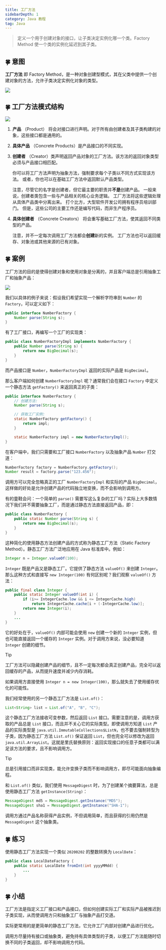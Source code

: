 ```yaml
---
title: 工厂方法
sidebarDepth: 1
category: Java 教程
tag: Java
---
```



> 定义一个用于创建对象的接口，让子类决定实例化哪一个类。Factory Method 使一个类的实例化延迟到其子类。

## 🍀 意图

**工厂方法** 即 Factory Method，是一种对象创建型模式，其在父类中提供一个创建对象的方法，允许子类决定实例化对象的类型。

![](./assets/image-20240703170322561.png)

## 🍀 工厂方法模式结构

![](./assets/structure-indexed.png)

1. **产品** （Product） 将会对接口进行声明。对于所有由创建者及其子类构建的对象，这些接口都是通用的。

2. **具体产品** （Concrete Products）是产品接口的不同实现。

3. **创建者** （Creator）类声明返回产品对象的工厂方法。该方法的返回对象类型必须与产品接口相匹配。

    你可以将工厂方法声明为抽象方法，强制要求每个子类以不同方式实现该方法。 或者，你也可以在基础工厂方法中返回默认产品类型。

    注意，尽管它的名字是创建者，但它最主要的职责并**不是**创建产品。 一般来说，创建者类包含一些与产品相关的核心业务逻辑。 工厂方法将这些逻辑处理从具体产品类中分离出来。 打个比方，大型软件开发公司拥有程序员培训部门。 但是，这些公司的主要工作还是编写代码，而非生产程序员。

4. **具体创建者** （Concrete Creators） 将会重写基础工厂方法，使其返回不同类型的产品。

    注意，并不一定每次调用工厂方法都会**创建**新的实例。 工厂方法也可以返回缓存、对象池或其他来源的已有对象。

## 🍀 案例

工厂方法的目的是使得创建对象和使用对象是分离的，并且客户端总是引用抽象工厂和抽象产品：

![](./assets/image-20231220093831139.png)

我们以具体的例子来说：假设我们希望实现一个解析字符串到 `Number` 的 `Factory`，可以定义如下：

```java
public interface NumberFactory {
    Number parse(String s);
}
```

有了工厂接口，再编写一个工厂的实现类：

```java
public class NumberFactoryImpl implements NumberFactory {
    public Number parse(String s) {
        return new BigDecimal(s);
    }
}
```

而产品接口是 `Number`，`NumberFactoryImpl` 返回的实际产品是 `BigDecimal`。

那么客户端如何创建 `NumberFactoryImpl` 呢？通常我们会在接口 `Factory` 中定义一个静态方法 `getFactory()` 来返回真正的子类：

```java
public interface NumberFactory {
    // 创建方法:
    Number parse(String s);

    // 获取工厂实例:
    static NumberFactory getFactory() {
        return impl;
    }

    static NumberFactory impl = new NumberFactoryImpl();
}
```

在客户端中，我们只需要和工厂接口 `NumberFactory` 以及抽象产品 `Number` 打交道：

```java
NumberFactory factory = NumberFactory.getFactory();
Number result = factory.parse("123.456");
```

调用方可以完全忽略真正的工厂 `NumberFactoryImpl` 和实际的产品 `BigDecimal`，这样做的好处是允许创建产品的代码独立地变换，而不会影响到调用方。

有的童鞋会问：一个简单的 `parse()` 需要写这么复杂的工厂吗？实际上大多数情况下我们并不需要抽象工厂，而是通过静态方法直接返回产品，即：

```java
public class NumberFactory {
    public static Number parse(String s) {
        return new BigDecimal(s);
    }
}
```

这种简化的使用静态方法创建产品的方式称为静态工厂方法（Static Factory Method）。静态工厂方法广泛地应用在 Java 标准库中。例如：

```java
Integer n = Integer.valueOf(100);
```

`Integer` 既是产品又是静态工厂。它提供了静态方法 `valueOf()` 来创建 `Integer`。那么这种方式和直接写 `new Integer(100)` 有何区别呢？我们观察 `valueOf()` 方法：

```java
public final class Integer {
    public static Integer valueOf(int i) {
        if (i>= IntegerCache.low && i <= IntegerCache.high)
            return IntegerCache.cache[i + (-IntegerCache.low)];
        return new Integer(i);
    }
    ...
}
```

它的好处在于，`valueOf()` 内部可能会使用 `new` 创建一个新的 `Integer` 实例，但也可能直接返回一个缓存的 `Integer` 实例。对于调用方来说，没必要知道 `Integer` 创建的细节。


> [!tip] 
> 工厂方法可以隐藏创建产品的细节，且不一定每次都会真正创建产品，完全可以返回缓存的产品，从而提升速度并减少内存消耗。

如果调用方直接使用 `Integer n = new Integer(100)`，那么就失去了使用缓存优化的可能性。

我们经常使用的另一个静态工厂方法是 `List.of()`：

```java
List<String> list = List.of("A", "B", "C");
```

这个静态工厂方法接收可变参数，然后返回 `List` 接口。需要注意的是，调用方获取的产品总是 `List` 接口，而且并不关心它的实际类型。即使调用方知道 `List` 产品的实际类型是 `java.util.ImmutableCollections$ListN`，也不要去强制转型为子类，因为静态工厂方法 `List.of()` 保证返回 `List`，但也完全可以修改为返回 `java.util.ArrayList`。这就是里氏替换原则：返回实现接口的任意子类都可以满足该方法的要求，且不影响调用方。


> [!tip]
> 总是引用接口而非实现类，能允许变换子类而不影响调用方，即尽可能面向抽象编程。

和 `List.of()` 类似，我们使用 `MessageDigest` 时，为了创建某个摘要算法，总是使用静态工厂方法 `getInstance(String)`：

```java
MessageDigest md5 = MessageDigest.getInstance("MD5");
MessageDigest sha1 = MessageDigest.getInstance("SHA-1");
```

调用方通过产品名称获得产品实例，不但调用简单，而且获得的引用仍然是 `MessageDigest` 这个抽象类。

## 🍀 练习

使用静态工厂方法实现一个类似 `20200202` 的整数转换为 `LocalDate`：

```java
public class LocalDateFactory {
    public static LocalDate fromInt(int yyyyMMdd) {
        ...
    }
}
```


## 🍀 小结

工厂方法是指定义工厂接口和产品接口，但如何创建实际工厂和实际产品被推迟到子类实现，从而使调用方只和抽象工厂与抽象产品打交道。

实际更常用的是更简单的静态工厂方法，它允许工厂内部对创建产品进行优化。

调用方尽量持有接口或抽象类，避免持有具体类型的子类，以便工厂方法能随时切换不同的子类返回，却不影响调用方代码。



